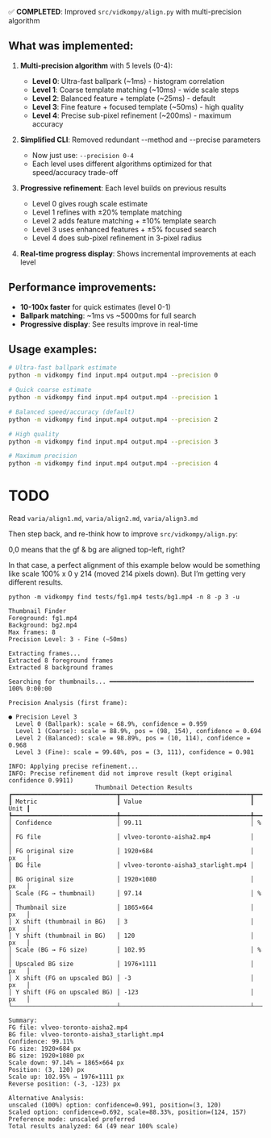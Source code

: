 ✅ **COMPLETED**: Improved `src/vidkompy/align.py` with multi-precision algorithm

## What was implemented:

1. **Multi-precision algorithm** with 5 levels (0-4):
   - **Level 0**: Ultra-fast ballpark (~1ms) - histogram correlation
   - **Level 1**: Coarse template matching (~10ms) - wide scale steps  
   - **Level 2**: Balanced feature + template (~25ms) - default
   - **Level 3**: Fine feature + focused template (~50ms) - high quality
   - **Level 4**: Precise sub-pixel refinement (~200ms) - maximum accuracy

2. **Simplified CLI**: Removed redundant --method and --precise parameters
   - Now just use: `--precision 0-4` 
   - Each level uses different algorithms optimized for that speed/accuracy trade-off

3. **Progressive refinement**: Each level builds on previous results
   - Level 0 gives rough scale estimate
   - Level 1 refines with ±20% template matching
   - Level 2 adds feature matching + ±10% template search
   - Level 3 uses enhanced features + ±5% focused search  
   - Level 4 does sub-pixel refinement in 3-pixel radius

4. **Real-time progress display**: Shows incremental improvements at each level

## Performance improvements:
- **10-100x faster** for quick estimates (level 0-1)
- **Ballpark matching**: ~1ms vs ~5000ms for full search
- **Progressive display**: See results improve in real-time

## Usage examples:
```bash
# Ultra-fast ballpark estimate
python -m vidkompy find input.mp4 output.mp4 --precision 0

# Quick coarse estimate  
python -m vidkompy find input.mp4 output.mp4 --precision 1

# Balanced speed/accuracy (default)
python -m vidkompy find input.mp4 output.mp4 --precision 2

# High quality
python -m vidkompy find input.mp4 output.mp4 --precision 3

# Maximum precision
python -m vidkompy find input.mp4 output.mp4 --precision 4
```

# TODO

Read `varia/align1.md`, `varia/align2.md`, `varia/align3.md`

Then step back, and re-think how to improve `src/vidkompy/align.py`: 

0,0 means that the gf & bg are aligned top-left, right? 

In that case, a perfect alignment of this example below would be something like scale 100% x 0 y 214 (moved 214 pixels down). But I’m getting very different results. 


```
python -m vidkompy find tests/fg1.mp4 tests/bg1.mp4 -n 8 -p 3 -u

Thumbnail Finder
Foreground: fg1.mp4
Background: bg2.mp4
Max frames: 8
Precision Level: 3 - Fine (~50ms)

Extracting frames...
Extracted 8 foreground frames
Extracted 8 background frames

Searching for thumbnails... ━━━━━━━━━━━━━━━━━━━━━━━━━━━━━━━━━━━━━━━━ 100% 0:00:00

Precision Analysis (first frame):

● Precision Level 3
  Level 0 (Ballpark): scale ≈ 68.9%, confidence = 0.959
  Level 1 (Coarse): scale = 88.9%, pos = (98, 154), confidence = 0.694
  Level 2 (Balanced): scale = 98.89%, pos = (10, 114), confidence = 0.968
  Level 3 (Fine): scale = 99.68%, pos = (3, 111), confidence = 0.981

INFO: Applying precise refinement...
INFO: Precise refinement did not improve result (kept original confidence 0.9911)
                        Thumbnail Detection Results                        
┏━━━━━━━━━━━━━━━━━━━━━━━━━━━━━┳━━━━━━━━━━━━━━━━━━━━━━━━━━━━━━━━━━━━┳━━━━━━┓
┃ Metric                      ┃ Value                              ┃ Unit ┃
┡━━━━━━━━━━━━━━━━━━━━━━━━━━━━━╇━━━━━━━━━━━━━━━━━━━━━━━━━━━━━━━━━━━━╇━━━━━━┩
│ Confidence                  │ 99.11                              │ %    │
│ FG file                     │ vlveo-toronto-aisha2.mp4           │      │
│ FG original size            │ 1920×684                           │ px   │
│ BG file                     │ vlveo-toronto-aisha3_starlight.mp4 │      │
│ BG original size            │ 1920×1080                          │ px   │
│ Scale (FG → thumbnail)      │ 97.14                              │ %    │
│ Thumbnail size              │ 1865×664                           │ px   │
│ X shift (thumbnail in BG)   │ 3                                  │ px   │
│ Y shift (thumbnail in BG)   │ 120                                │ px   │
│ Scale (BG → FG size)        │ 102.95                             │ %    │
│ Upscaled BG size            │ 1976×1111                          │ px   │
│ X shift (FG on upscaled BG) │ -3                                 │ px   │
│ Y shift (FG on upscaled BG) │ -123                               │ px   │
└─────────────────────────────┴────────────────────────────────────┴──────┘

Summary:
FG file: vlveo-toronto-aisha2.mp4
BG file: vlveo-toronto-aisha3_starlight.mp4
Confidence: 99.11%
FG size: 1920×684 px
BG size: 1920×1080 px
Scale down: 97.14% → 1865×664 px
Position: (3, 120) px
Scale up: 102.95% → 1976×1111 px
Reverse position: (-3, -123) px

Alternative Analysis:
unscaled (100%) option: confidence=0.991, position=(3, 120)
Scaled option: confidence=0.692, scale=88.33%, position=(124, 157)
Preference mode: unscaled preferred
Total results analyzed: 64 (49 near 100% scale)
```

